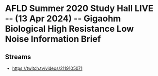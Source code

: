 # AFLD Summer 2020 Study Hall LIVE -- (13 Apr 2024) -- Gigaohm Biological High Resistance Low Noise Information Brief

## Streams
- https://twitch.tv/videos/2119105071

